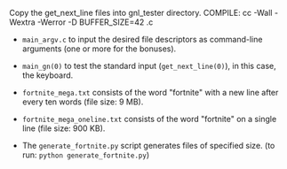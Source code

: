 Copy the get_next_line files into gnl_tester directory.
COMPILE: cc -Wall -Wextra -Werror -D BUFFER_SIZE=42 <files>.c

- `main_argv.c` to input the desired file descriptors as command-line arguments (one or more for the bonuses).
- `main_gn(0)` to test the standard input (`get_next_line(0)`), in this case, the keyboard.

- `fortnite_mega.txt` consists of the word "fortnite" with a new line after every ten words (file size: 9 MB).
- `fortnite_mega_oneline.txt` consists of the word "fortnite" on a single line (file size: 900 KB).
- The `generate_fortnite.py` script generates files of specified size. (to run: `python generate_fortnite.py`)